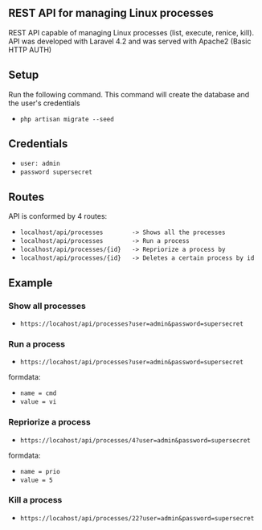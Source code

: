 
## REST API for managing Linux processes 

REST API capable of managing Linux processes (list, execute, renice, kill). API was developed with Laravel 4.2 and was served with Apache2 (Basic HTTP AUTH)

## Setup

Run the following command. This command will create the database and the user's credentials

- `php artisan migrate --seed`

## Credentials

- `user: admin`
- `password supersecret`

## Routes

API is conformed by 4 routes:

- `localhost/api/processes        -> Shows all the processes`
- `localhost/api/processes        -> Run a process`
- `localhost/api/processes/{id}   -> Repriorize a process by`
- `localhost/api/processes/{id}   -> Deletes a certain process by id`


## Example

### Show all processes

- `https://locahost/api/processes?user=admin&password=supersecret`

### Run a process

- `https://locahost/api/processes?user=admin&password=supersecret`

formdata:
- `name = cmd` 
- `value = vi`

### Repriorize a process

- `https://locahost/api/processes/4?user=admin&password=supersecret`

formdata:
- `name = prio` 
- `value = 5`

### Kill a process

- `https://locahost/api/processes/22?user=admin&password=supersecret`



